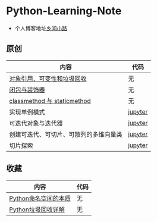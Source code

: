 # Python-Learning-Note

- 个人博客地址[乡间小路](http://www.flyrie.top)

## 原创
| 内容                                                                                                          | 代码                                                                                                                                     |
| ------------------------------------------------------------------------------------------------------------- | ---------------------------------------------------------------------------------------------------------------------------------------- |
| [对象引用、可变性和垃圾回收](http://flyrie.top/2018/04/01/Python_Object_References_Mutability_And_Recycling/) | 无                                                                                                                                       |
| [闭包与装饰器](http://flyrie.top/2018/09/29/Python_Decorator_Closure/)                                        | 无                                                                                                                                       |
| [classmethod 与 staticmethod](http://flyrie.top/2018/08/16/Python_Decorators/)                                | 无                                                                                                                                       |
| 实现单例模式                                                                                                  | [jupyter](https://nbviewer.jupyter.org/github/feipxyz/Python-Learning-Note/blob/master/Python%E5%8D%95%E4%BE%8B%E6%A8%A1%E5%BC%8F.ipynb) |
| 可迭代对象与迭代器                                                                                            | [jupyter](https://nbviewer.jupyter.org/github/feipxyz/Python-Learning-Note/blob/master/Sentence.ipynb)                                   |
| 创建可迭代、可切片、可散列的多维向量类                                                                                                | [jupyter](https://nbviewer.jupyter.org/github/feipxyz/Python-Learning-Note/blob/master/VectorNd.ipynb)                             |
| 切片探索                                                                                                      | [jupyter](https://nbviewer.jupyter.org/github/feipxyz/Python-Learning-Note/blob/master/slice.ipynb)                                      |

## 收藏
| 内容                                                                                        | 代码 |
| ------------------------------------------------------------------------------------------- | ---- |
| [Python命名空间的本质](http://www.cnblogs.com/windlaughing/archive/2013/05/26/3100362.html) | 无   |
| [Python垃圾回收详解](https://www.cnblogs.com/vamei/p/3232088.html)                          | 无   |
